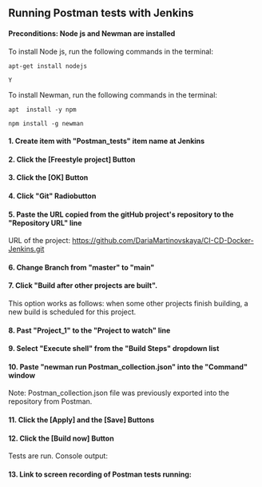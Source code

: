 ## Running Postman tests with Jenkins
#### Preconditions: Node js and Newman are installed

To install Node js, run the following commands in the terminal:
```
apt-get install nodejs
```
```
Y
```
To install Newman, run the following commands in the terminal:
```
apt  install -y npm
```
```
npm install -g newman
```
#### 1. Create item with "Postman_tests" item name at Jenkins


#### 2. Click the [Freestyle project] Button

#### 3. Click the [OK] Button

#### 4. Click "Git" Radiobutton

#### 5. Paste the URL copied from the gitHub project's repository to the "Repository URL" line

URL of the project: https://github.com/DariaMartinovskaya/CI-CD-Docker-Jenkins.git

#### 6. Change Branch from "master" to "main"

#### 7. Click "Build after other projects are built".

This option works as follows: when some other projects finish building, a new build is scheduled for this project.

#### 8. Past "Project_1" to the "Project to watch" line

#### 9. Select "Execute shell" from the "Build Steps" dropdown list

#### 10. Paste "newman run Postman_collection.json" into the "Command" window

Note: Postman_collection.json file was previously exported into the repository from Postman.

#### 11. Click the [Apply] and the [Save] Buttons

#### 12. Click the [Build now] Button
Tests are run. 
Console output:


#### 13. Link to screen recording of Postman tests running: 
